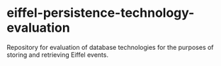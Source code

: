 # eiffel-persistence-technology-evaluation
Repository for evaluation of database technologies for the purposes of storing and retrieving Eiffel events.
